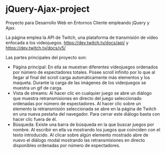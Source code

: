 # jQuery-Ajax-project

Proyecto para Desarrollo Web en Entornos Cliente empleando jQuery y Ajax.

La página emplea la API de Twitch, una plataforma de transmisión de vídeo enfocada a los videojuegos.
https://dev.twitch.tv/docs/api/ y https://dev.twitch.tv/docs/v5/

Las partes principales del proyecto son:
  - Página principal: En ella se muestran diferentes videojuegos ordenados por número de espectadores totales. Posee scroll infinito por lo que al llegar al final del scroll carga automáticamente más elementos y los maqueta. Durante la carga de las imágenes de los videojuegos se muestra un gif de carga.
  - Vista de streams: Al hacer clic en cualquier juego se abre un diálogo que muestra retransmisiones en directo del juego seleccionado ordenadas por número de espectadores. Al hacer clic sobre un elemento la retransmisión seleccionada se abre en la página de Twitch en una nueva pestaña del navegador. Para cerrar este diálogo basta con hacer clic fuera de él.
  - Búsqueda: Existe una barra de búsqueda en la que buscar juegos por nombre. Al escribir en ella va mostrando los juegos que coinciden con el texto introducido. Al clicar sobre algún elemento mostrado abre de nuevo el diálogo modal mostrando las retransmisiones en directo disponibles ordenadas por número de espectadores.
